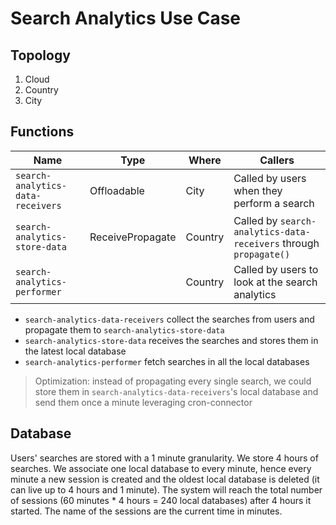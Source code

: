 # Search Analytics Use Case

## Topology

1. Cloud
2. Country
3. City

## Functions

| Name                              | Type              | Where     | Callers                                                           |
|-----------------------------------|-------------------|-----------|-------------------------------------------------------------------|
| `search-analytics-data-receivers` | Offloadable       | City      | Called by users when they perform a search                        |
| `search-analytics-store-data`     | ReceivePropagate  | Country   | Called by `search-analytics-data-receivers` through `propagate()` |
| `search-analytics-performer`      |                   | Country   | Called by users to look at the search analytics                   |

* `search-analytics-data-receivers` collect the searches from users and propagate them to `search-analytics-store-data`
* `search-analytics-store-data` receives the searches and stores them in the latest local database
* `search-analytics-performer` fetch searches in all the local databases

> Optimization: instead of propagating every single search, we could store them in `search-analytics-data-receivers`'s local database and send them once a minute leveraging cron-connector

## Database

Users' searches are stored with a 1 minute granularity. We store 4 hours of searches. We associate one local database to every minute, hence every minute a new session is created and the oldest local database is deleted (it can live up to 4 hours and 1 minute). The system will reach the total number of sessions (60 minutes * 4 hours = 240 local databases) after 4 hours it started.
The name of the sessions are the current time in minutes.
